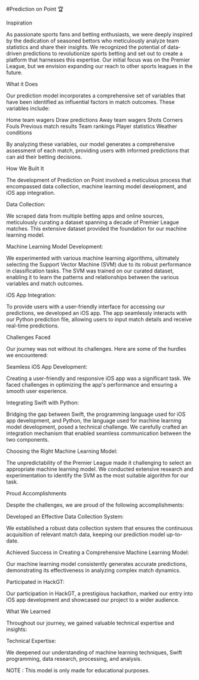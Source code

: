 #Prediction on Point 🏆

Inspiration

As passionate sports fans and betting enthusiasts, we were deeply inspired by the dedication of seasoned bettors who meticulously analyze team statistics and share their insights. We recognized the potential of data-driven predictions to revolutionize sports betting and set out to create a platform that harnesses this expertise. Our initial focus was on the Premier League, but we envision expanding our reach to other sports leagues in the future.

What it Does

Our prediction model incorporates a comprehensive set of variables that have been identified as influential factors in match outcomes. These variables include:

Home team wagers
Draw predictions
Away team wagers
Shots
Corners
Fouls
Previous match results
Team rankings
Player statistics
Weather conditions

By analyzing these variables, our model generates a comprehensive assessment of each match, providing users with informed predictions that can aid their betting decisions.

How We Built It

The development of Prediction on Point involved a meticulous process that encompassed data collection, machine learning model development, and iOS app integration.

Data Collection:

We scraped data from multiple betting apps and online sources, meticulously curating a dataset spanning a decade of Premier League matches. This extensive dataset provided the foundation for our machine learning model.

Machine Learning Model Development:

We experimented with various machine learning algorithms, ultimately selecting the Support Vector Machine (SVM) due to its robust performance in classification tasks. The SVM was trained on our curated dataset, enabling it to learn the patterns and relationships between the various variables and match outcomes.

iOS App Integration:

To provide users with a user-friendly interface for accessing our predictions, we developed an iOS app. The app seamlessly interacts with our Python prediction file, allowing users to input match details and receive real-time predictions.

Challenges Faced

Our journey was not without its challenges. Here are some of the hurdles we encountered:

Seamless iOS App Development:

Creating a user-friendly and responsive iOS app was a significant task. We faced challenges in optimizing the app's performance and ensuring a smooth user experience.

Integrating Swift with Python:

Bridging the gap between Swift, the programming language used for iOS app development, and Python, the language used for machine learning model development, posed a technical challenge. We carefully crafted an integration mechanism that enabled seamless communication between the two components.

Choosing the Right Machine Learning Model:

The unpredictability of the Premier League made it challenging to select an appropriate machine learning model. We conducted extensive research and experimentation to identify the SVM as the most suitable algorithm for our task.

Proud Accomplishments

Despite the challenges, we are proud of the following accomplishments:

Developed an Effective Data Collection System:

We established a robust data collection system that ensures the continuous acquisition of relevant match data, keeping our prediction model up-to-date.

Achieved Success in Creating a Comprehensive Machine Learning Model:

Our machine learning model consistently generates accurate predictions, demonstrating its effectiveness in analyzing complex match dynamics.

Participated in HackGT:

Our participation in HackGT, a prestigious hackathon, marked our entry into iOS app development and showcased our project to a wider audience.

What We Learned

Throughout our journey, we gained valuable technical expertise and insights:

Technical Expertise:

We deepened our understanding of machine learning techniques, Swift programming, data research, processing, and analysis.

NOTE : This model is only made for educational purposes.
